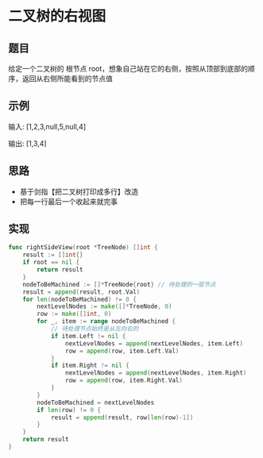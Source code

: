 # 二叉树的右视图

## 题目

给定一个二叉树的 根节点 root，想象自己站在它的右侧，按照从顶部到底部的顺序，返回从右侧所能看到的节点值

## 示例

输入: [1,2,3,null,5,null,4]

输出: [1,3,4]

## 思路

* 基于剑指【把二叉树打印成多行】改造
* 把每一行最后一个收起来就完事

## 实现

```go
func rightSideView(root *TreeNode) []int {
    result := []int{}
    if root == nil {
		return result
	}
	nodeToBeMachined := []*TreeNode{root} // 待处理的一层节点
    result = append(result, root.Val)
	for len(nodeToBeMachined) != 0 {
		nextLevelNodes := make([]*TreeNode, 0)
		row := make([]int, 0)
		for _, item := range nodeToBeMachined {
			// 待处理节点始终是从左向右的
			if item.Left != nil {
				nextLevelNodes = append(nextLevelNodes, item.Left)
				row = append(row, item.Left.Val)
			}
			if item.Right != nil {
				nextLevelNodes = append(nextLevelNodes, item.Right)
				row = append(row, item.Right.Val)
			}
		}
		nodeToBeMachined = nextLevelNodes
		if len(row) != 0 {
			result = append(result, row[len(row)-1])
		}
	}
	return result
}
```